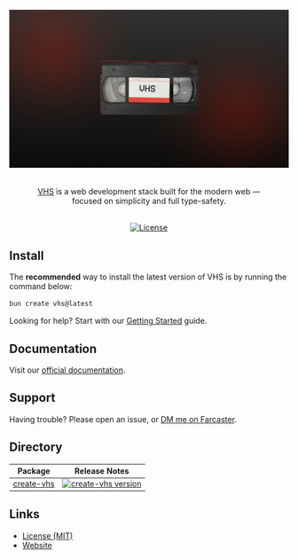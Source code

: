 ![Modern stack with a retro look](/.github/assets/banner.png 'Modern stack with a retro look')

<p align="center">
  <br/>
  <a href="https://create-vhs.pages.dev">VHS</a> is a web development stack built for the modern web &mdash;
  <br/>
  focused on simplicity and full type-safety.
  <br/><br/>
</p>

<div align="center">

[![License](https://img.shields.io/badge/License-MIT-blue.svg)](https://github.com/0xZ0uk/create-vhs/blob/main/LICENSE)

</div>

## Install

The **recommended** way to install the latest version of VHS is by running the command below:

```bash
bun create vhs@latest
```

Looking for help? Start with our [Getting Started](https://create-vhs.pages.dev/guides/getting-started/) guide.


## Documentation

Visit our [official documentation](https://create-vhs.pages.dev/why/).

## Support

Having trouble? Please open an issue, or [DM me on Farcaster](https://farcaster.xyz/z0uk).

## Directory

| Package                                                                                    | Release Notes                                                                                                                                                                      |
| ------------------------------------------------------------------------------------------ | ---------------------------------------------------------------------------------------------------------------------------------------------------------------------------------- |
| [create-vhs](packages/create-vhs)                                                      | [![create-vhs version](https://img.shields.io/npm/v/create-vhs.svg?label=%20)](packages/create-vhs/CHANGELOG.md)                                                             |

## Links

- [License (MIT)](LICENSE)
- [Website](https://create-vhs.pages.dev)
